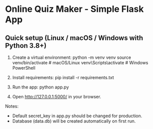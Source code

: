
# Online Quiz Maker - Simple Flask App

## Quick setup (Linux / macOS / Windows with Python 3.8+)

1. Create a virtual environment:
   python -m venv venv
   source venv/bin/activate   # macOS/Linux
   venv\Scripts\activate    # Windows PowerShell

2. Install requirements:
   pip install -r requirements.txt

3. Run the app:
   python app.py

4. Open http://127.0.0.1:5000/ in your browser.

Notes:
- Default secret_key in app.py should be changed for production.
- Database (data.db) will be created automatically on first run.
